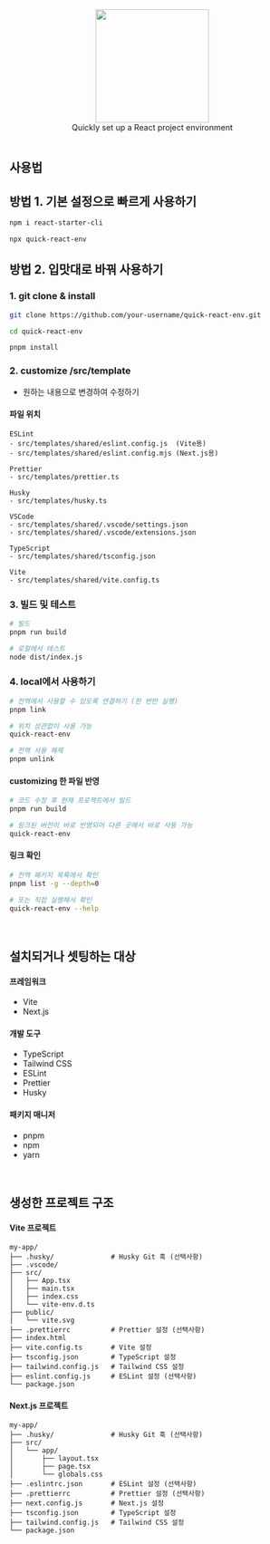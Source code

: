 <div align="center">
  <img src="public/logo.png" height="200">
  <div>Quickly set up a React project environment</div>
</div>

<br/>

## 사용법

## 방법 1. 기본 설정으로 빠르게 사용하기

```bash
npm i react-starter-cli

npx quick-react-env
```

## 방법 2. 입맛대로 바꿔 사용하기

### 1. git clone & install

```bash
git clone https://github.com/your-username/quick-react-env.git

cd quick-react-env

pnpm install
```

### 2. customize /src/template

- 원하는 내용으로 변경하여 수정하기

#### 파일 위치 
```
ESLint
- src/templates/shared/eslint.config.js  (Vite용)
- src/templates/shared/eslint.config.mjs (Next.js용)

Prettier
- src/templates/prettier.ts

Husky
- src/templates/husky.ts

VSCode
- src/templates/shared/.vscode/settings.json
- src/templates/shared/.vscode/extensions.json

TypeScript
- src/templates/shared/tsconfig.json

Vite
- src/templates/shared/vite.config.ts
```

### 3. 빌드 및 테스트

```bash
# 빌드
pnpm run build

# 로컬에서 테스트
node dist/index.js
```

### 4. local에서 사용하기

```bash
# 전역에서 사용할 수 있도록 연결하기 (한 번만 실행)
pnpm link

# 위치 상관없이 사용 가능
quick-react-env

# 전역 사용 해제
pnpm unlink
```

#### customizing 한 파일 반영

```bash
# 코드 수정 후 현재 프로젝트에서 빌드
pnpm run build

# 링크된 버전이 바로 반영되어 다른 곳에서 바로 사용 가능
quick-react-env
```

#### 링크 확인

```bash
# 전역 패키지 목록에서 확인
pnpm list -g --depth=0

# 또는 직접 실행해서 확인
quick-react-env --help
```

<!-- ### 5. npm에 배포

```bash
# (필수) package.json version update
npm login
npm publish
``` -->

<br />

## 설치되거나 셋팅하는 대상

#### 프레임워크

- Vite
- Next.js

#### 개발 도구

- TypeScript
- Tailwind CSS
- ESLint
- Prettier
- Husky

#### 패키지 매니저

- pnpm
- npm
- yarn

<br />

## 생성한 프로젝트 구조

#### Vite 프로젝트

```
my-app/
├── .husky/              # Husky Git 훅 (선택사항)
├── .vscode/
├── src/
│   ├── App.tsx
│   ├── main.tsx
│   ├── index.css
│   └── vite-env.d.ts
├── public/
│   └── vite.svg
├── .prettierrc          # Prettier 설정 (선택사항)
├── index.html
├── vite.config.ts       # Vite 설정
├── tsconfig.json        # TypeScript 설정
├── tailwind.config.js   # Tailwind CSS 설정
├── eslint.config.js     # ESLint 설정 (선택사항)
└── package.json
```

#### Next.js 프로젝트

```
my-app/
├── .husky/              # Husky Git 훅 (선택사항)
├── src/
│   └── app/
│       ├── layout.tsx
│       ├── page.tsx
│       └── globals.css
├── .eslintrc.json       # ESLint 설정 (선택사항)
├── .prettierrc          # Prettier 설정 (선택사항)
├── next.config.js       # Next.js 설정
├── tsconfig.json        # TypeScript 설정
├── tailwind.config.js   # Tailwind CSS 설정
└── package.json
```
